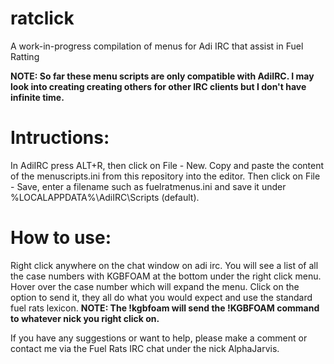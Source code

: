 # ratclick
A work-in-progress compilation of menus for Adi IRC that assist in Fuel Ratting  

**NOTE: So far these menu scripts are only compatible with AdiIRC. I may look into creating creating others for other IRC clients but I don't have infinite time.**

# Intructions:
In AdiIRC press ALT+R, then click on File - New. Copy and paste the content of the menuscripts.ini from this repository into the editor. Then click on File - Save, enter a filename such as fuelratmenus.ini and save it under %LOCALAPPDATA%\AdiIRC\Scripts (default).

# How to use: 
Right click anywhere on the chat window on adi irc. You will see a list of all the case numbers with KGBFOAM at the bottom under the right click menu. Hover over the case number which will expand the menu. Click on the option to send it, they all do what you would expect and use the standard fuel rats lexicon.
**NOTE: The !kgbfoam will send the !KGBFOAM command to whatever nick you right click on.**

If you have any suggestions or want to help, please make a comment or contact me via the Fuel Rats IRC chat under the nick AlphaJarvis.

